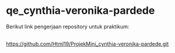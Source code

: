 # qe_cynthia-veronika-pardede
Berikut link pengerjaan repository untuk praktikum:<br/><br/>

https://github.com/Html19/ProjekMini_cynthia-veronika-pardede.git